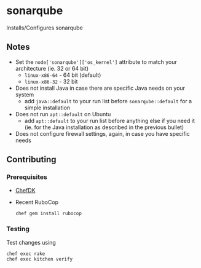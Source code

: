 # sonarqube

Installs/Configures sonarqube

## Notes

- Set the `node['sonarqube']['os_kernel']` attribute to match your architecture (ie. 32 or 64 bit)
  - `linux-x86-64` - 64 bit (default)
  - `linux-x86-32` - 32 bit
- Does not install Java in case there are specific Java needs on your system
  - add `java::default` to your run list before `sonarqube::default` for a simple installation
- Does not run `apt::default` on Ubuntu
  - add `apt::default` to your run list before anything else if you need it (ie. for the Java installation as described in the previous bullet)
- Does not configure firewall settings, again, in case you have specific needs

## Contributing

### Prerequisites

- [ChefDK](http://downloads.getchef.com/chef-dk/ "ChefDK")
- Recent RuboCop
  
  ```
  chef gem install rubocop
  ```

### Testing

Test changes using

```
chef exec rake
chef exec kitchen verify
```
